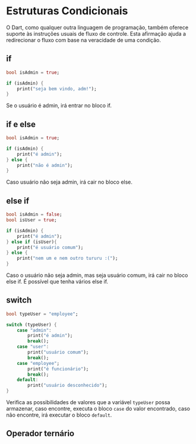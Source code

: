 # Estruturas Condicionais

O Dart, como qualquer outra linguagem de programação, também oferece suporte às instruções usuais de fluxo de controle. Esta afirmação ajuda a redirecionar o fluxo com base na veracidade de uma condição.

## if

```dart
bool isAdmin = true;

if (isAdmin) {
    print("seja bem vindo, adm!");
}
```

Se o usuário é admin, irá entrar no bloco if.

## if e else

```dart
bool isAdmin = true;

if (isAdmin) {
    print("é admin");
} else {
    print("não é admin");
}
```

Caso usuário não seja admin, irá cair no bloco else.

## else if

```dart
bool isAdmin = false;
bool isUser = true;

if (isAdmin) {
    print("é admin");
} else if (isUser){
    print("é usuário comum");
} else {
    print("nem um e nem outro tururu :(");
}
```

Caso o usuário não seja admin, mas seja usuário comum, irá cair no bloco else if. É possível que tenha vários else if.

## switch

```dart
bool typeUser = "employee";

switch (typeUser) {
    case "admin":
        print("é admin");
        break();
    case "user":
        print("usuário comum");
        break();
    case "employee";
        print("é funcionário");
        break();
    default:
        print("usuário desconhecido");
}
```

Verifica as possibilidades de valores que a variável `typeUser` possa armazenar, caso encontre, executa o bloco `case` do valor encontrado, caso não encontre, irá executar o bloco `default`.

## Operador ternário
